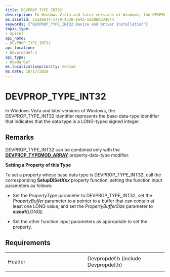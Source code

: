 ```yaml
---
title: DEVPROP_TYPE_INT32
description: In Windows Vista and later versions of Windows, the DEVPROP_TYPE_INT32 identifier represents the base-data-type identifier that indicates that the data type is a LONG-typed signed integer.
ms.assetid: 55a26644-1779-4330-8a45-52b06b634544
keywords: ["DEVPROP_TYPE_INT32 Device and Driver Installation"]
topic_type:
- apiref
api_name:
- DEVPROP_TYPE_INT32
api_location:
- Devpropdef.h
api_type:
- HeaderDef
ms.localizationpriority: medium
ms.date: 10/17/2018
---
```


# DEVPROP_TYPE_INT32


In Windows Vista and later versions of Windows, the DEVPROP_TYPE_INT32 identifier represents the base-data-type identifier that indicates that the data type is a LONG-typed signed integer.

Remarks
-------

DEVPROP_TYPE_INT32 can be combined only with the [**DEVPROP_TYPEMOD_ARRAY**](devprop-typemod-array.md) property-data-type modifier.

**Setting a Property of this Type**

To set a property whose base data type is DEVPROP_TYPE_INT32, call the corresponding **SetupDiSet*Xxx*** property function, setting the function input parameters as follows:

- Set the *PropertyType* parameter to DEVPROP_TYPE_INT32, set the *PropertyBuffer* parameter to a pointer to a buffer that can contain at least one LONG value, and set the *PropertyBufferSize* parameter to <strong>sizeof(</strong>LONG<strong>)</strong>.

- Set the other function input parameters as appropriate to set the property.

Requirements
------------

<table>
<colgroup>
<col width="50%" />
<col width="50%" />
</colgroup>
<tbody>
<tr class="odd">
<td align="left"><p>Header</p></td>
<td align="left">Devpropdef.h (include Devpropdef.h)</td>
</tr>
</tbody>
</table>

 

 





